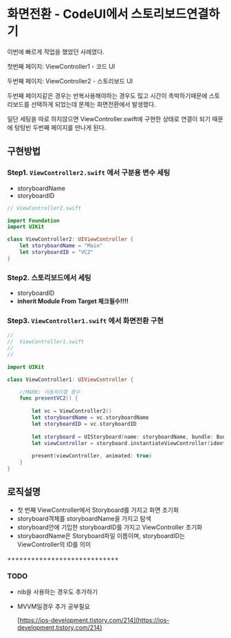 # 화면전환 - CodeUI에서 스토리보드연결하기

이번에 빠르게 작업을 했었던 사례였다.

첫번째 페이지: ViewController1 - 코드 UI

두번째 페이지: ViewController2 - 스토리보드 UI

두번째 페이지같은 경우는 반복사용해야하는 경우도 많고 시간이 촉박하기때문에 스토리보드를 선택하게 되었는데 문제는 화면전환에서 발생했다.

일단 세팅을 따로 하지않으면 ViewController.swift에 구현한 상태로 연결이 되기 때문에 텅텅빈 두번째 페이지를 만나게 된다.

## 구현방법

### Step1. `ViewController2.swift` 에서 구분용 변수 세팅

- storyboardName
- storyboardID

```swift
// ViewController2.swift

import Foundation
import UIKit

class ViewController2: UIViewController {
    let storyboardName = "Main"
    let storyboardID = "VC2"
}
```

### Step2. 스토리보드에서 세팅

- storyboardID
- **inherit Module From Target  체크필수‼️‼️**

### Step3. `ViewController1.swift` 에서 화면전환 구현

```swift
//
//  ViewController1.swift
//
//

import UIKit

class ViewController1: UIViewController {

    //MARK: 이동처리할 함수
    func presentVC2() {
    
        let vc = ViewController2()
        let storyboardName = vc.storyboardName
        let storyboardID = vc.storyboardID
    
        let storyboard = UIStoryboard(name: storyboardName, bundle: Bundle.main)
        let viewController = storyboard.instantiateViewController(identifier: storyboardID)
    
        present(viewController, animated: true)
    }
}
```

## 로직설명

- 첫 번째 ViewController에서 Storyboard를 가지고 화면 초기화
- storyboard객체를 storyboardName을 가지고 탐색
- storyboard안에 기입한 storyboardID를 가지고 ViewController 초기화
- storybaordName은 Storyboard파일 이름이며, storyboardID는 ViewController의 ID를 의미

++++++++++++++++++++++++++++

### TODO

- nib을 사용하는 경우도 추가하기
- MVVM일경우 추가 공부필요
    
    [https://ios-development.tistory.com/214](https://ios-development.tistory.com/214)
